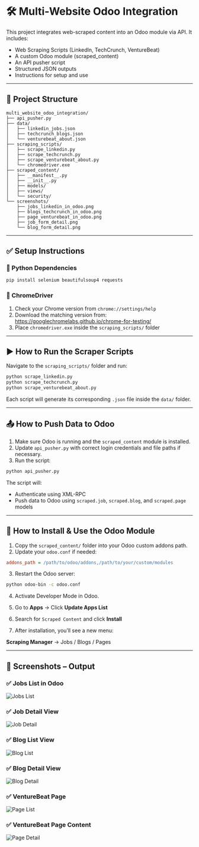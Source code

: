 # 🛠 Multi-Website Odoo Integration

This project integrates web-scraped content into an Odoo module via API. It includes:
- Web Scraping Scripts (LinkedIn, TechCrunch, VentureBeat)
- A custom Odoo module (scraped_content)
- An API pusher script
- Structured JSON outputs
- Instructions for setup and use

---

## 📁 Project Structure

```
multi_website_odoo_integration/
├── api_pusher.py
├── data/
│   ├── linkedin_jobs.json
│   ├── techcrunch_blogs.json
│   └── venturebeat_about.json
├── scraping_scripts/
│   ├── scrape_linkedin.py
│   ├── scrape_techcrunch.py
│   ├── scrape_venturebeat_about.py
│   └── chromedriver.exe
├── scraped_content/
│   ├── __manifest__.py
│   ├── __init__.py
│   ├── models/
│   ├── views/
│   └── security/
└── screenshots/
    ├── jobs_linkedin_in_odoo.png
    ├── blogs_techcrunch_in_odoo.png
    ├── page_venturebeat_in_odoo.png
    ├── job_form_detail.png
    └── blog_form_detail.png
```

---

## ✅ Setup Instructions

### 🔧 Python Dependencies

```bash
pip install selenium beautifulsoup4 requests
```

### 🧰 ChromeDriver

1. Check your Chrome version from `chrome://settings/help`
2. Download the matching version from: https://googlechromelabs.github.io/chrome-for-testing/
3. Place `chromedriver.exe` inside the `scraping_scripts/` folder

---

## ▶️ How to Run the Scraper Scripts

Navigate to the `scraping_scripts/` folder and run:

```bash
python scrape_linkedin.py
python scrape_techcrunch.py
python scrape_venturebeat_about.py
```

Each script will generate its corresponding `.json` file inside the `data/` folder.

---

## 📤 How to Push Data to Odoo

1. Make sure Odoo is running and the `scraped_content` module is installed.
2. Update `api_pusher.py` with correct login credentials and file paths if necessary.
3. Run the script:

```bash
python api_pusher.py
```

The script will:
- Authenticate using XML-RPC
- Push data to Odoo using `scraped.job`, `scraped.blog`, and `scraped.page` models

---

## 🧩 How to Install & Use the Odoo Module

1. Copy the `scraped_content/` folder into your Odoo custom addons path.
2. Update your `odoo.conf` if needed:

```ini
addons_path = /path/to/odoo/addons,/path/to/your/custom/modules
```

3. Restart the Odoo server:

```bash
python odoo-bin -c odoo.conf
```

4. Activate Developer Mode in Odoo.
5. Go to **Apps** → Click **Update Apps List**
6. Search for `Scraped Content` and click **Install**

7. After installation, you’ll see a new menu:

**Scraping Manager** → Jobs / Blogs / Pages

---

## 📸 Screenshots – Output

### ✅ Jobs List in Odoo  
![Jobs List](./screenshots/jobs_linkedin_in_odoo.png)

### ✅ Job Detail View  
![Job Detail](./screenshots/job_form_detail.png)

### ✅ Blog List View  
![Blog List](./screenshots/blogs_techcrunch_in_odoo.png)

### ✅ Blog Detail View  
![Blog Detail](./screenshots/blog_form_detail.png)

### ✅ VentureBeat Page  
![Page List](./screenshots/page_venturebeat_in_odoo.png)

### ✅ VentureBeat Page Content  
![Page Detail](./screenshots/page_venturebeat_Content_in_odoo.png)
